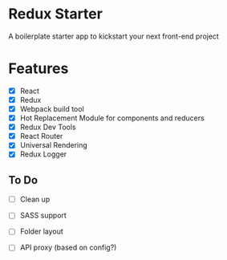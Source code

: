 # Redux Starter
A boilerplate starter app to kickstart your next front-end project

# Features
- [x] React
- [x]  Redux
- [x] Webpack build tool
- [x] Hot Replacement Module for components and reducers
- [x] Redux Dev Tools
- [x] React Router
- [x] Universal Rendering
- [x] Redux Logger

## To Do

- [ ] Clean up
- [ ] SASS support
- [ ] Folder layout
- [ ] API proxy (based on config?)

